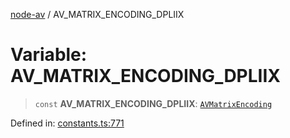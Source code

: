 [node-av](../globals.md) / AV\_MATRIX\_ENCODING\_DPLIIX

# Variable: AV\_MATRIX\_ENCODING\_DPLIIX

> `const` **AV\_MATRIX\_ENCODING\_DPLIIX**: [`AVMatrixEncoding`](../type-aliases/AVMatrixEncoding.md)

Defined in: [constants.ts:771](https://github.com/seydx/av/blob/f8631fc881b394300b1479f511d55cf1c370a87f/src/constants/constants.ts#L771)

